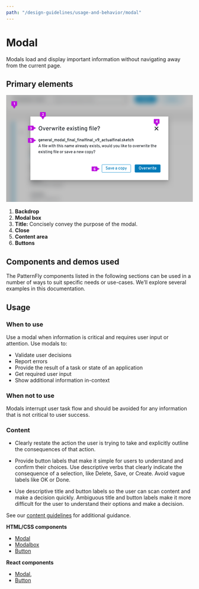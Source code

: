 ```yaml
---
path: "/design-guidelines/usage-and-behavior/modal"
---
```

# Modal
Modals load and display important information without navigating away from the current page.

## Primary elements
![Modal](img/modal.png)

1. **Backdrop**
2. **Modal box**
3. **Title:** Concisely convey the purpose of the modal.
4. **Close**
5. **Content area**
6. **Buttons** 

## Components and demos used
The PatternFly components listed in the following sections can be used in a number of ways to suit specific needs or use-cases. We’ll explore several examples in this documentation.

## Usage
### When to use
Use a modal when information is critical and requires user input or attention.
Use modals to:
* Validate user decisions
* Report errors
* Provide the result of a task or state of an application
* Get required user input
* Show additional information in-context

### When not to use
Modals interrupt user task flow and should be avoided for any information that is not critical to user success.

### Content
* Clearly restate the action the user is trying to take and explicitly outline the consequences of that action.

* Provide button labels that make it simple for users to understand and confirm their choices. Use descriptive verbs that clearly indicate the consequence of a selection, like Delete, Save, or Create. Avoid vague labels like OK or Done.

* Use descriptive title and button labels so the user can scan content and make a decision quickly. Ambiguous title and button labels make it more difficult for the user to understand their options and make a decision.

See our [content guidelines](/design-guidelines/content/) for additional guidance.

**HTML/CSS components**
* [Modal](/documentation/core/demos/modal)
* [Modalbox](/documentation/core/components/modalbox)
* [Button](/documentation/core/components/button)

**React components**
* [Modal](/documentation/react/components/modal),
* [Button](/documentation/react/components/button)
